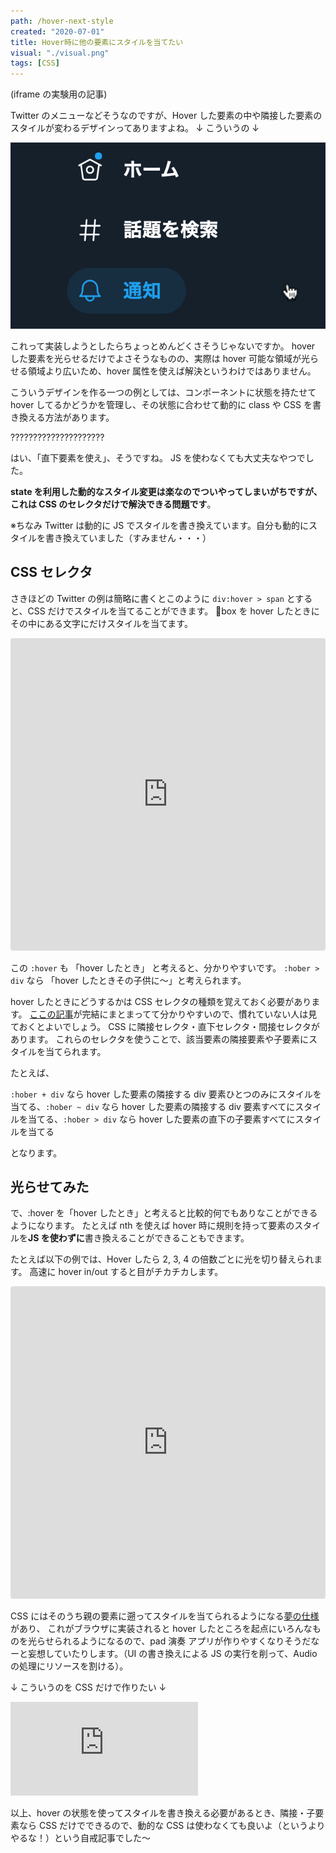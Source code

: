 ```yaml
---
path: /hover-next-style
created: "2020-07-01"
title: Hover時に他の要素にスタイルを当てたい
visual: "./visual.png"
tags: [CSS]
---
```


(iframe の実験用の記事)

Twitter のメニューなどそうなのですが、Hover した要素の中や隣接した要素のスタイルが変わるデザインってありますよね。
↓ こういうの ↓

![Twitterのメニューのホバー時デザイン](cursor.png)

これって実装しようとしたらちょっとめんどくさそうじゃないですか。
hover した要素を光らせるだけでよさそうなものの、実際は hover 可能な領域が光らせる領域より広いため、hover 属性を使えば解決というわけではありません。

こういうデザインを作る一つの例としては、コンポーネントに状態を持たせて hover してるかどうかを管理し、その状態に合わせて動的に class や CSS を書き換える方法があります。

?????????????????????

はい、「直下要素を使え」、そうですね。
JS を使わなくても大丈夫なやつでした。

**state を利用した動的なスタイル変更は楽なのでついやってしまいがちですが、これは CSS のセレクタだけで解決できる問題です**。

※ちなみ Twitter は動的に JS でスタイルを書き換えています。自分も動的にスタイルを書き換えていました（すみません・・・）

## CSS セレクタ

さきほどの Twitter の例は簡略に書くとこのように `div:hover > span` とすると、CSS だけでスタイルを当てることができます。
box を hover したときにその中にある文字にだけスタイルを当てます。

<iframe
     src="https://codesandbox.io/embed/twitternoli-y6zc2?fontsize=14&hidenavigation=1&theme=dark"
     style="width:100%; height:500px; border:0; border-radius: 4px; overflow:hidden;"
     title="Twitterの例"
     allow="accelerometer; ambient-light-sensor; camera; encrypted-media; geolocation; gyroscope; hid; microphone; midi; payment; usb; vr; xr-spatial-tracking"
     sandbox="allow-autoplay allow-forms allow-modals allow-popups allow-presentation allow-same-origin allow-scripts"
   ></iframe>

この `:hover` も 「hover したとき」 と考えると、分かりやすいです。
`:hober > div` なら 「hover したときその子供に〜」と考えられます。

hover したときにどうするかは CSS セレクタの種類を覚えておく必要があります。
[ここの記事](https://webllica.com/css-combinators/)が完結にまとまってて分かりやすいので、慣れていない人は見ておくとよいでしょう。
CSS に隣接セレクタ・直下セレクタ・間接セレクタがあります。
これらのセレクタを使うことで、該当要素の隣接要素や子要素にスタイルを当てられます。

たとえば、

`:hober + div` なら hover した要素の隣接する div 要素ひとつのみにスタイルを当てる、`:hober ~ div` なら hover した要素の隣接する div 要素すべてにスタイルを当てる、`:hober > div` なら hover した要素の直下の子要素すべてにスタイルを当てる

となります。

## 光らせてみた

で、:hover を「hover したとき」と考えると比較的何でもありなことができるようになります。
たとえば nth を使えば hover 時に規則を持って要素のスタイルを**JS を使わずに**書き換えることができることもできます。

たとえば以下の例では、Hover したら 2, 3, 4 の倍数ごとに光を切り替えられます。
高速に hover in/out すると目がチカチカします。

<iframe
     src="https://codesandbox.io/embed/metutiyahikaru-jvchn?fontsize=14&hidenavigation=1&theme=dark"
     style="width:100%; height:500px; border:0; border-radius: 4px; overflow:hidden;"
     title="めっちゃひかる"
     allow="accelerometer; ambient-light-sensor; camera; encrypted-media; geolocation; gyroscope; hid; microphone; midi; payment; usb; vr; xr-spatial-tracking"
     sandbox="allow-autoplay allow-forms allow-modals allow-popups allow-presentation allow-same-origin allow-scripts"
   ></iframe>

CSS にはそのうち親の要素に遡ってスタイルを当てられるようになる[夢の仕様](https://developer.mozilla.org/ja/docs/Web/CSS/:has)があり、 これがブラウザに実装されると hover したところを起点にいろんなものを光らせられるようになるので、pad 演奏 アプリが作りやすくなりそうだなーと妄想していたりします。（UI の書き換えによる JS の実行を削って、Audio の処理にリソースを割ける）。

↓ こういうのを CSS だけで作りたい ↓

<iframe src="https://www.youtube.com/embed/DpFkeoUU5VE" frameborder="0" allow="accelerometer; autoplay; encrypted-media; gyroscope; picture-in-picture" allowfullscreen id="youtube"></iframe>

以上、hover の状態を使ってスタイルを書き換える必要があるとき、隣接・子要素なら CSS だけでできるので、動的な CSS は使わなくても良いよ（というよりやるな！）という自戒記事でした〜
